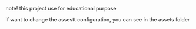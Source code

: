note! this project use for educational purpose

if want to change the assestt configuration, you can see in the assets folder